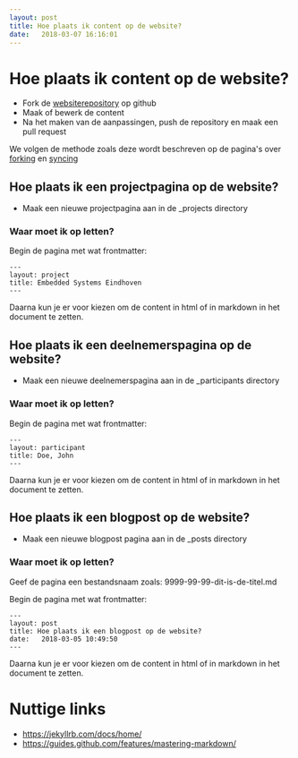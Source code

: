 ```yaml
---
layout: post
title: Hoe plaats ik content op de website?
date:   2018-03-07 16:16:01
---
```


# Hoe plaats ik content op de website?

* Fork de [websiterepository](https://github.com/MADspace/MADspace.github.io) op github
* Maak of bewerk de content 
* Na het maken van de aanpassingen, push de repository en maak een pull request

We volgen de methode zoals deze wordt beschreven op de pagina's over [forking](https://help.github.com/articles/fork-a-repo/) en [syncing](https://help.github.com/articles/syncing-a-fork/)

## Hoe plaats ik een projectpagina op de website?

* Maak een nieuwe projectpagina aan in de _projects directory

### Waar moet ik op letten?

Begin de pagina met wat frontmatter:

    ---
    layout: project
    title: Embedded Systems Eindhoven
    ---

Daarna kun je er voor kiezen om de content in html of in markdown in het document te zetten.


## Hoe plaats ik een deelnemerspagina op de website?

* Maak een nieuwe deelnemerspagina aan in de _participants directory

### Waar moet ik op letten?

Begin de pagina met wat frontmatter:

    ---
    layout: participant
    title: Doe, John
    ---

Daarna kun je er voor kiezen om de content in html of in markdown in het document te zetten.

## Hoe plaats ik een blogpost op de website?

* Maak een nieuwe blogpost pagina aan in de _posts directory

### Waar moet ik op letten?

Geef de pagina een bestandsnaam zoals: 9999-99-99-dit-is-de-titel.md

Begin de pagina met wat frontmatter:

    ---
    layout: post
    title: Hoe plaats ik een blogpost op de website?
    date:   2018-03-05 10:49:50
    ---

Daarna kun je er voor kiezen om de content in html of in markdown in het document te zetten.




# Nuttige links
* https://jekyllrb.com/docs/home/
* https://guides.github.com/features/mastering-markdown/

